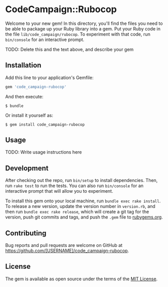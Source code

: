 # CodeCampaign::Rubocop

Welcome to your new gem! In this directory, you'll find the files you need to be able to package up your Ruby library into a gem. Put your Ruby code in the file `lib/code_campaign/rubocop`. To experiment with that code, run `bin/console` for an interactive prompt.

TODO: Delete this and the text above, and describe your gem

## Installation

Add this line to your application's Gemfile:

```ruby
gem 'code_campaign-rubocop'
```

And then execute:

    $ bundle

Or install it yourself as:

    $ gem install code_campaign-rubocop

## Usage

TODO: Write usage instructions here

## Development

After checking out the repo, run `bin/setup` to install dependencies. Then, run `rake test` to run the tests. You can also run `bin/console` for an interactive prompt that will allow you to experiment.

To install this gem onto your local machine, run `bundle exec rake install`. To release a new version, update the version number in `version.rb`, and then run `bundle exec rake release`, which will create a git tag for the version, push git commits and tags, and push the `.gem` file to [rubygems.org](https://rubygems.org).

## Contributing

Bug reports and pull requests are welcome on GitHub at https://github.com/[USERNAME]/code_campaign-rubocop.


## License

The gem is available as open source under the terms of the [MIT License](http://opensource.org/licenses/MIT).

